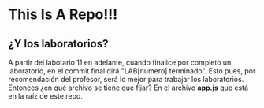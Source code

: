 # This Is A Repo!!!

## ¿Y los laboratorios?

A partir del labotario 11 en adelante, cuando finalice por completo un laboratorio, en el commit final dirá "LAB\[numero\] terminado".
Esto pues, por recomendación del profesor, será lo mejor para trabajar los laboratorios.
Entonces ¿en qué archivo se tiene que fijar? En el archivo **app.js** que está en la raíz de este repo.